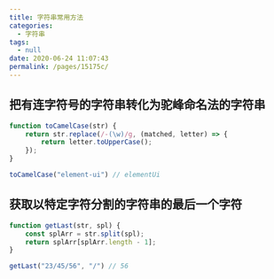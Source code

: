 ```yaml
---
title: 字符串常用方法
categories: 
  - 字符串
tags: 
  - null
date: 2020-06-24 11:07:43
permalink: /pages/15175c/
---
```


## 把有连字符号的字符串转化为驼峰命名法的字符串

```javascript
function toCamelCase(str) {
	return str.replace(/-(\w)/g, (matched, letter) => {
		return letter.toUpperCase();
	});
}

toCamelCase("element-ui") // elementUi
```

## 获取以特定字符分割的字符串的最后一个字符

```javascript
function getLast(str, spl) {
	const splArr = str.split(spl);
	return splArr[splArr.length - 1];
}

getLast("23/45/56", "/") // 56
```

